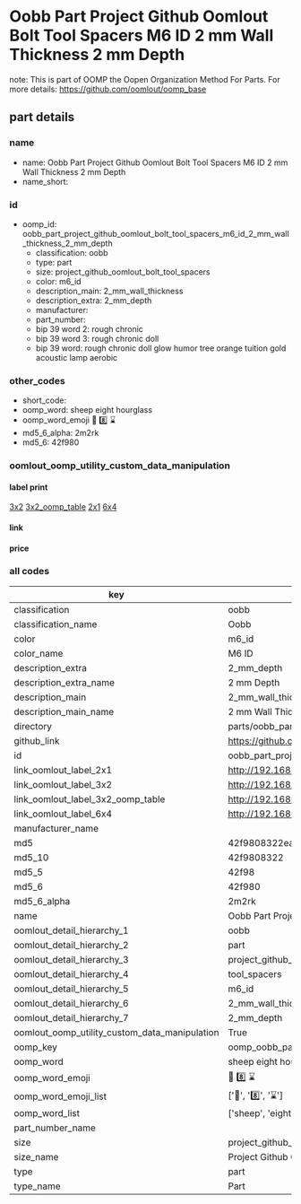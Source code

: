 # Oobb Part Project Github Oomlout Bolt Tool Spacers M6 ID 2 mm Wall Thickness 2 mm Depth  

note: This is part of OOMP the Oopen Organization Method For Parts. For more details: https://github.com/oomlout/oomp_base

##  part details
  







### name
* name: Oobb Part Project Github Oomlout Bolt Tool Spacers M6 ID 2 mm Wall Thickness 2 mm Depth
* name_short: 
### id
* oomp_id: oobb_part_project_github_oomlout_bolt_tool_spacers_m6_id_2_mm_wall_thickness_2_mm_depth
  * classification: oobb
  * type: part
  * size: project_github_oomlout_bolt_tool_spacers
  * color: m6_id
  * description_main: 2_mm_wall_thickness
  * description_extra: 2_mm_depth
  * manufacturer: 
  * part_number: 
  * bip 39 word 2: rough chronic
  * bip 39 word 3: rough chronic doll
  * bip 39 word: rough chronic doll glow humor tree orange tuition gold acoustic lamp aerobic

### other_codes
* short_code: 
* oomp_word: sheep eight hourglass
* oomp_word_emoji :sheep: :eight: :hourglass:
* md5_6_alpha: 2m2rk
* md5_6: 42f980






### oomlout_oomp_utility_custom_data_manipulation
#### label print
[3x2](http://192.168.1.245:1112/?label=oomp%202m2rk)
[3x2_oomp_table](http://192.168.1.108:1112/?label=oomp%202m2rk)
[2x1](http://192.168.1.242:1112/?label=oomp%202m2rk)
[6x4](http://192.168.1.55:1112/?label=oomp%202m2rk)    

#### link

                              

#### price







### all codes 
| key | value |  
| --- | --- |  
| classification | oobb |  
| classification_name | Oobb |  
| color | m6_id |  
| color_name | M6 ID |  
| description_extra | 2_mm_depth |  
| description_extra_name | 2 mm Depth |  
| description_main | 2_mm_wall_thickness |  
| description_main_name | 2 mm Wall Thickness |  
| directory | parts/oobb_part_project_github_oomlout_bolt_tool_spacers_m6_id_2_mm_wall_thickness_2_mm_depth |  
| github_link | https://github.com/oomlout/oomlout_oomp_part_src/tree/main/parts/oobb_part_project_github_oomlout_bolt_tool_spacers_m6_id_2_mm_wall_thickness_2_mm_depth |  
| id | oobb_part_project_github_oomlout_bolt_tool_spacers_m6_id_2_mm_wall_thickness_2_mm_depth |  
| link_oomlout_label_2x1 | http://192.168.1.242:1112/?label=oomp%202m2rk |  
| link_oomlout_label_3x2 | http://192.168.1.245:1112/?label=oomp%202m2rk |  
| link_oomlout_label_3x2_oomp_table | http://192.168.1.108:1112/?label=oomp%202m2rk |  
| link_oomlout_label_6x4 | http://192.168.1.55:1112/?label=oomp%202m2rk |  
| manufacturer_name |  |  
| md5 | 42f9808322ea337b9fb7863c814a1de2 |  
| md5_10 | 42f9808322 |  
| md5_5 | 42f98 |  
| md5_6 | 42f980 |  
| md5_6_alpha | 2m2rk |  
| name | Oobb Part Project Github Oomlout Bolt Tool Spacers M6 ID 2 mm Wall Thickness 2 mm Depth |  
| oomlout_detail_hierarchy_1 | oobb |  
| oomlout_detail_hierarchy_2 | part |  
| oomlout_detail_hierarchy_3 | project_github_bolt |  
| oomlout_detail_hierarchy_4 | tool_spacers |  
| oomlout_detail_hierarchy_5 | m6_id |  
| oomlout_detail_hierarchy_6 | 2_mm_wall_thickness |  
| oomlout_detail_hierarchy_7 | 2_mm_depth |  
| oomlout_oomp_utility_custom_data_manipulation | True |  
| oomp_key | oomp_oobb_part_project_github_oomlout_bolt_tool_spacers_m6_id_2_mm_wall_thickness_2_mm_depth |  
| oomp_word | sheep eight hourglass |  
| oomp_word_emoji | :sheep: :eight: :hourglass: |  
| oomp_word_emoji_list | [':sheep:', ':eight:', ':hourglass:'] |  
| oomp_word_list | ['sheep', 'eight', 'hourglass'] |  
| part_number_name |  |  
| size | project_github_oomlout_bolt_tool_spacers |  
| size_name | Project Github Oomlout Bolt Tool Spacers |  
| type | part |  
| type_name | Part |  
